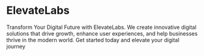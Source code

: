 # ElevateLabs
Transform Your Digital Future with ElevateLabs. We create innovative digital solutions that drive growth, enhance user experiences, and help businesses thrive in the modern world. Get started today and elevate your digital journey
